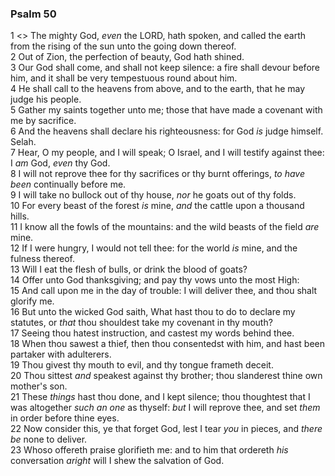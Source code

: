 ### Psalm 50

1 <<A Psalm of Asaph.>> The mighty God, *even* the LORD, hath spoken, and called the earth from the rising of the sun unto the going down thereof.  
2 Out of Zion, the perfection of beauty, God hath shined.  
3 Our God shall come, and shall not keep silence: a fire shall devour before him, and it shall be very tempestuous round about him.  
4 He shall call to the heavens from above, and to the earth, that he may judge his people.  
5 Gather my saints together unto me; those that have made a covenant with me by sacrifice.  
6 And the heavens shall declare his righteousness: for God *is* judge himself. Selah.  
7 Hear, O my people, and I will speak; O Israel, and I will testify against thee: I *am* God, *even* thy God.  
8 I will not reprove thee for thy sacrifices or thy burnt offerings, *to have been* continually before me.  
9 I will take no bullock out of thy house, *nor* he goats out of thy folds.  
10 For every beast of the forest *is* mine, *and* the cattle upon a thousand hills.  
11 I know all the fowls of the mountains: and the wild beasts of the field *are* mine.  
12 If I were hungry, I would not tell thee: for the world *is* mine, and the fulness thereof.  
13 Will I eat the flesh of bulls, or drink the blood of goats?  
14 Offer unto God thanksgiving; and pay thy vows unto the most High:  
15 And call upon me in the day of trouble: I will deliver thee, and thou shalt glorify me.  
16 But unto the wicked God saith, What hast thou to do to declare my statutes, or *that* thou shouldest take my covenant in thy mouth?  
17 Seeing thou hatest instruction, and castest my words behind thee.  
18 When thou sawest a thief, then thou consentedst with him, and hast been partaker with adulterers.  
19 Thou givest thy mouth to evil, and thy tongue frameth deceit.  
20 Thou sittest *and* speakest against thy brother; thou slanderest thine own mother's son.  
21 These *things* hast thou done, and I kept silence; thou thoughtest that I was altogether *such an one* as thyself: *but* I will reprove thee, and set *them* in order before thine eyes.  
22 Now consider this, ye that forget God, lest I tear *you* in pieces, and *there be* none to deliver.  
23 Whoso offereth praise glorifieth me: and to him that ordereth *his* conversation *aright* will I shew the salvation of God.  
